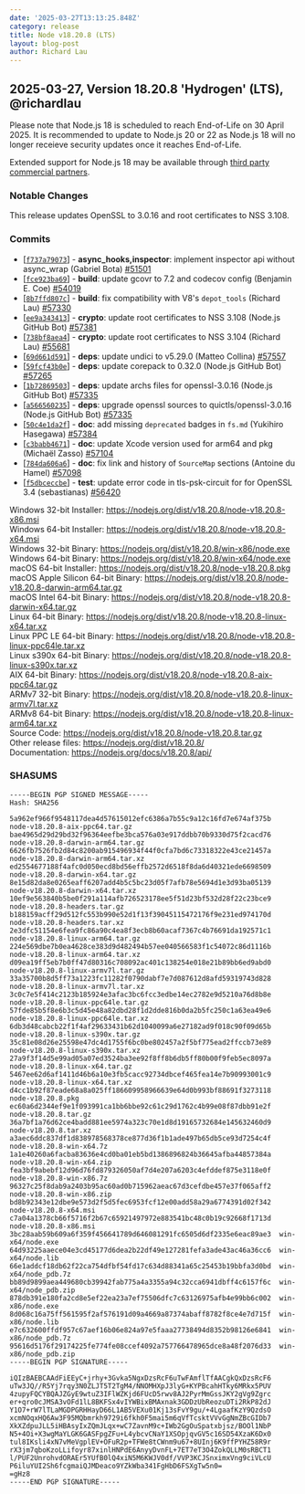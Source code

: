 ```yaml
---
date: '2025-03-27T13:13:25.848Z'
category: release
title: Node v18.20.8 (LTS)
layout: blog-post
author: Richard Lau
---
```


## 2025-03-27, Version 18.20.8 'Hydrogen' (LTS), @richardlau

Please note that Node.js 18 is scheduled to reach End-of-Life on 30 April 2025. It is recommended to update to Node.js 20 or 22 as Node.js 18 will no longer receieve security updates once it reaches End-of-Life.

Extended support for Node.js 18 may be available through [third party commercial partners](https://nodejs.org/en/about/previous-releases#commercial-support).

### Notable Changes

This release updates OpenSSL to 3.0.16 and root certificates to NSS 3.108.

### Commits

- \[[`f737a79073`](https://github.com/nodejs/node/commit/f737a79073)] - **async_hooks,inspector**: implement inspector api without async_wrap (Gabriel Bota) [#51501](https://github.com/nodejs/node/pull/51501)
- \[[`fce923ba69`](https://github.com/nodejs/node/commit/fce923ba69)] - **build**: update gcovr to 7.2 and codecov config (Benjamin E. Coe) [#54019](https://github.com/nodejs/node/pull/54019)
- \[[`8b7ffd807c`](https://github.com/nodejs/node/commit/8b7ffd807c)] - **build**: fix compatibility with V8's `depot_tools` (Richard Lau) [#57330](https://github.com/nodejs/node/pull/57330)
- \[[`ee9a343413`](https://github.com/nodejs/node/commit/ee9a343413)] - **crypto**: update root certificates to NSS 3.108 (Node.js GitHub Bot) [#57381](https://github.com/nodejs/node/pull/57381)
- \[[`738bf8aea4`](https://github.com/nodejs/node/commit/738bf8aea4)] - **crypto**: update root certificates to NSS 3.104 (Richard Lau) [#55681](https://github.com/nodejs/node/pull/55681)
- \[[`69d661d591`](https://github.com/nodejs/node/commit/69d661d591)] - **deps**: update undici to v5.29.0 (Matteo Collina) [#57557](https://github.com/nodejs/node/pull/57557)
- \[[`59fcf43b0e`](https://github.com/nodejs/node/commit/59fcf43b0e)] - **deps**: update corepack to 0.32.0 (Node.js GitHub Bot) [#57265](https://github.com/nodejs/node/pull/57265)
- \[[`1b72869503`](https://github.com/nodejs/node/commit/1b72869503)] - **deps**: update archs files for openssl-3.0.16 (Node.js GitHub Bot) [#57335](https://github.com/nodejs/node/pull/57335)
- \[[`a566560235`](https://github.com/nodejs/node/commit/a566560235)] - **deps**: upgrade openssl sources to quictls/openssl-3.0.16 (Node.js GitHub Bot) [#57335](https://github.com/nodejs/node/pull/57335)
- \[[`50c4e1da2f`](https://github.com/nodejs/node/commit/50c4e1da2f)] - **doc**: add missing `deprecated` badges in `fs.md` (Yukihiro Hasegawa) [#57384](https://github.com/nodejs/node/pull/57384)
- \[[`c3babb4671`](https://github.com/nodejs/node/commit/c3babb4671)] - **doc**: update Xcode version used for arm64 and pkg (Michaël Zasso) [#57104](https://github.com/nodejs/node/pull/57104)
- \[[`784da606a6`](https://github.com/nodejs/node/commit/784da606a6)] - **doc**: fix link and history of `SourceMap` sections (Antoine du Hamel) [#57098](https://github.com/nodejs/node/pull/57098)
- \[[`f5dbceccbe`](https://github.com/nodejs/node/commit/f5dbceccbe)] - **test**: update error code in tls-psk-circuit for for OpenSSL 3.4 (sebastianas) [#56420](https://github.com/nodejs/node/pull/56420)

Windows 32-bit Installer: https://nodejs.org/dist/v18.20.8/node-v18.20.8-x86.msi \
Windows 64-bit Installer: https://nodejs.org/dist/v18.20.8/node-v18.20.8-x64.msi \
Windows 32-bit Binary: https://nodejs.org/dist/v18.20.8/win-x86/node.exe \
Windows 64-bit Binary: https://nodejs.org/dist/v18.20.8/win-x64/node.exe \
macOS 64-bit Installer: https://nodejs.org/dist/v18.20.8/node-v18.20.8.pkg \
macOS Apple Silicon 64-bit Binary: https://nodejs.org/dist/v18.20.8/node-v18.20.8-darwin-arm64.tar.gz \
macOS Intel 64-bit Binary: https://nodejs.org/dist/v18.20.8/node-v18.20.8-darwin-x64.tar.gz \
Linux 64-bit Binary: https://nodejs.org/dist/v18.20.8/node-v18.20.8-linux-x64.tar.xz \
Linux PPC LE 64-bit Binary: https://nodejs.org/dist/v18.20.8/node-v18.20.8-linux-ppc64le.tar.xz \
Linux s390x 64-bit Binary: https://nodejs.org/dist/v18.20.8/node-v18.20.8-linux-s390x.tar.xz \
AIX 64-bit Binary: https://nodejs.org/dist/v18.20.8/node-v18.20.8-aix-ppc64.tar.gz \
ARMv7 32-bit Binary: https://nodejs.org/dist/v18.20.8/node-v18.20.8-linux-armv7l.tar.xz \
ARMv8 64-bit Binary: https://nodejs.org/dist/v18.20.8/node-v18.20.8-linux-arm64.tar.xz \
Source Code: https://nodejs.org/dist/v18.20.8/node-v18.20.8.tar.gz \
Other release files: https://nodejs.org/dist/v18.20.8/ \
Documentation: https://nodejs.org/docs/v18.20.8/api/

### SHASUMS

```
-----BEGIN PGP SIGNED MESSAGE-----
Hash: SHA256

5a962ef966f9548117dea4d57615012efc6386a7b55c9a12c16fd7e674af375b  node-v18.20.8-aix-ppc64.tar.gz
bae4965d29d29bd32f96364eefbe3bca576a03e917ddbb70b9330d75f2cacd76  node-v18.20.8-darwin-arm64.tar.gz
6626fb7526fb2d84c8200ab915496934f44f0cfa7bd6c73318322e43ce21457a  node-v18.20.8-darwin-arm64.tar.xz
ed2554677188f4afc0d050ecd8bd56effb2572d6518f8da6d40321ede6698509  node-v18.20.8-darwin-x64.tar.gz
8e15d82da8e0265eaff6207add4b5c5bc23d05f7afb78e5694d1e3d93ba05139  node-v18.20.8-darwin-x64.tar.xz
10ef9e563840b5be0f291a114afb726523178ee5f51d23bf532d28f22c23bce9  node-v18.20.8-headers.tar.gz
b188159acff29d512fc553b990e52d1f13f39045115472176f9e231ed974170d  node-v18.20.8-headers.tar.xz
2e3dfc51154e6fea9fc86a90c4ea8f3ecb8b60acaf7367c4b76691da192571c1  node-v18.20.8-linux-arm64.tar.gz
224e569dbe7b0ea4628ce383d9d482494b57ee040566583f1c54072c86d1116b  node-v18.20.8-linux-arm64.tar.xz
d09ea19ff5eb7b0ff47d80316c708092ac401c138254e018e21b89bb6ed9abd0  node-v18.20.8-linux-armv7l.tar.gz
33a35700b8d5ff73a1223fc11282f0790dabf7e7d087612d8afd59319743d828  node-v18.20.8-linux-armv7l.tar.xz
3c0c7e5f414c2123b185924e3afac3bc6fcc3edbe14ec2782e9d5210a76d8b8e  node-v18.20.8-linux-ppc64le.tar.gz
57fde85b5f8e6b3c5d45e48a82dbd28f1d2dde816b0da2b5fc250c1a63ea49e6  node-v18.20.8-linux-ppc64le.tar.xz
6db3d48cabcb22f1f4af29633431b62d1040099a6e27182ad9f018c90f09d65b  node-v18.20.8-linux-s390x.tar.gz
35c81e08d26e25598e47dc4d1755f6bc0be802457a2f5bf775ead2ffccb73e89  node-v18.20.8-linux-s390x.tar.xz
27a9f3f14d5e99ad05a07ed3524ba3ee92f8ff8b6db5ff80b00f9feb5ec8097a  node-v18.20.8-linux-x64.tar.gz
5467ee62d6af1411d46b6a10e3fb5cacc92734dbcef465fea14e7b90993001c9  node-v18.20.8-linux-x64.tar.xz
d4cc1b92f87eade68a8a025ff186609958966639e64d0b993bf88691f3273118  node-v18.20.8.pkg
ec60a6d2344ef9e1f093991ca1bb6bbe92c61c29d1762c4b99e08f87dbb91e2f  node-v18.20.8.tar.gz
36a7bf1a76d62ce4badd881ee5974a323c70e1d8d19165732684e145632460d9  node-v18.20.8.tar.xz
a3aec6ddc837df1d838978568378ce877d36f1b1ade497b65db5ce93d7254c4f  node-v18.20.8-win-x64.7z
1a1e40260a6facba83636e4cd0ba01eb5bd1386896824b36645afba44857384a  node-v18.20.8-win-x64.zip
fea3bf9abebf12d96d76fd879326050af7d4e207a6203c4efddef875e3118e0f  node-v18.20.8-win-x86.7z
96327c25f8dab9a2403b95ac60ad0b715962aeac67d3cefdbe457e37f065aff2  node-v18.20.8-win-x86.zip
bd8b92343e12dbe9e573d2f5d5fec6953fcf12e00add58a29a6774391d02f342  node-v18.20.8-x64.msi
c7a04a1378cb66f5716f2b67c65921497972e883541bc48c0b19c92668f1713d  node-v18.20.8-x86.msi
3bc28aab59b609a6f359f456641789d646081291fc6505d6df2335e6eac89ae3  win-x64/node.exe
64d93225aaece04e3cd45177d6dea2b22df49e127281fefa3ade43ac46a36cc6  win-x64/node.lib
66e1addcf18db62f22ca754dfbf54fd17c634d88341a65c25453b19bbfa3d0bd  win-x64/node_pdb.7z
bb89d9899aea449680cb39942fab775a4a3355a94c32cca6941dbff4c6157f6c  win-x64/node_pdb.zip
878db391e180fa2cd8e5ef22ea23a7ef75506dfc7c63126975afb4e99bb6c002  win-x86/node.exe
8d068c16a75ff561595f2af576191d09a4669a87374abaff8782f8ce4e7d715f  win-x86/node.lib
e7c632600ffdf957c67aef16b06e824a97e5faaa27738494d8352b98126e6841  win-x86/node_pdb.7z
95616d5176f29174225fe774fe08ccef4092a757766478965dce8a48f2076d33  win-x86/node_pdb.zip
-----BEGIN PGP SIGNATURE-----

iQIzBAEBCAAdFiEEyC+jrhy+3Gvka5NgxDzsRcF6uTwFAmflTfAACgkQxDzsRcF6
uTw3JQ//R5Yj7rqy3N0ZLJT5T2TgM4/NNOMHXpJ3lyG+KYPBcahHTky6MRkx5PUV
4zupyFQCYBQAJZGyE9wtuZ3IFlWZKjd6FUcD5rwv8AJ2PyrMmGssJKY2gVg9Zgrc
er+qro0cJMSA3vOFd1lL8BKFSx4vIYWBixBMAxnak3GDDzUbReozuDTi2RkP82dJ
Y1O7+rW7lTLaMGDPGRHHayD66L1AB5VEXu01Kj13sFvY9gu/+4LgaafKzY9QzdsO
xcmNOqxHQ6Aw3F95MQbmrkh9729i6fkh0F5mai5m6qVfTcsktVVvGgNmZBcGIDb7
XkXZdpuJLL5iHBAsyIxZQmJLqx+wC7ZavnM9c+IWb2GgOuSpatxbjsz/BOOl1NbP
N5+4Oi+X3wgMaYLGK6GASFpgZFu+L4ybcvCNaY1XSOpjqvGV5c16SD54XzaK6Dx0
tul8IKsli4xN7vMeVgplEV+OFuR2p+TFWe8tCWnm9u67+8UInj6K9ffPYHZ58R9r
rX3jm7qboKzoLLifoyr87xinlHNPdE6AnyyDvnFL+7ET7eT3O4ZokQLLM0sRBCT1
l/PUF2UnrohvdORAEr5YUfB0lQ4xiN5M6KWJV0df/VVP3KCJSnximxVng9ciVLcU
P6iluYUI2Sh6fcgmaiQJMDeaco9YZkWba341FgHbD6FSXgTw5n0=
=gHz8
-----END PGP SIGNATURE-----
```
